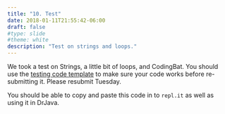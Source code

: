 ```yaml
---
title: "10. Test"
date: 2018-01-11T21:55:42-06:00
draft: false
#type: slide
#theme: white
description: "Test on strings and loops."
---
```


We took a test on Strings, a little bit of loops, and CodingBat. You should use the [testing code template](Main.java) to make sure your code works before re-submitting it. Please resubmit Tuesday.

You should be able to copy and paste this code in to `repl.it` as well as using it in DrJava. 


